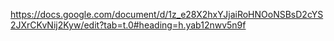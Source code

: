 https://docs.google.com/document/d/1z_e28X2hxYJjaiRoHNOoNSBsD2cYS2JXrCKvNij2Kyw/edit?tab=t.0#heading=h.yab12nwv5n9f

